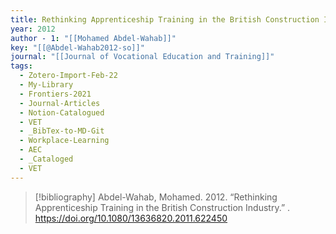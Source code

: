 ```yaml
---
title: Rethinking Apprenticeship Training in the British Construction Industry
year: 2012
author - 1: "[[Mohamed Abdel-Wahab]]"
key: "[[@Abdel-Wahab2012-so]]"
journal: "[[Journal of Vocational Education and Training]]"
tags:
  - Zotero-Import-Feb-22
  - My-Library
  - Frontiers-2021
  - Journal-Articles
  - Notion-Catalogued
  - VET
  - _BibTex-to-MD-Git
  - Workplace-Learning
  - AEC
  - _Cataloged
  - VET
---
```


> [!bibliography]
> Abdel-Wahab, Mohamed. 2012. “Rethinking Apprenticeship Training in the British Construction Industry.” . https://doi.org/10.1080/13636820.2011.622450